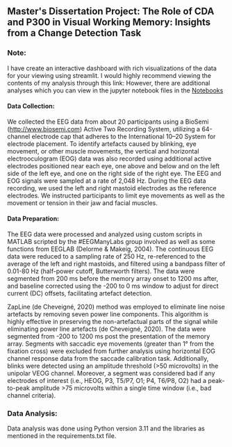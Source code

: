 ## Master's Dissertation Project: The Role of CDA and P300 in Visual Working Memory: Insights from a Change Detection Task

### Note:
I have create an interactive dashboard with rich visualizations of the data for your viewing using streamlit. I would highly recommend viewing the contents of my analysis through this link:
However, there are additional analyses which you can view in the jupyter notebook files in the [Notebooks](https://github.com/osbornep8/portfolioprojects/tree/main/masters_dissertation/notebooks)

#### Data Collection: 
We collected the EEG data from about 20 participants using a BioSemi (http://www.biosemi.com) Active Two Recording System, utilizing a 64-channel electrode cap that adheres to the International 10–20 System for electrode placement. To identify artefacts caused by blinking, eye movement, or other muscle movements, the vertical and horizontal electrooculogram (EOG) data was also recorded using additional active electrodes positioned near each eye, one above and below and on the left side of the left eye, and one on the right side of the right eye. The EEG and EOG signals were sampled at a rate of 2,048 Hz. During the EEG data recording, we used the left and right mastoid electrodes as the reference electrodes. We instructed participants to limit eye movements as well as the movement or tension in their jaw and facial muscles.

#### Data Preparation:
The EEG data were processed and analyzed using custom scripts in MATLAB scripted by the #EEGManyLabs group involved as well as some functions from EEGLAB (Delorme & Makeig, 2004). The continuous EEG data were reduced to a sampling rate of 250 Hz, re-referenced to the average of the left and right mastoids, and filtered using a bandpass filter of 0.01-80 Hz (half-power cutoff, Butterworth filters). The data were segmented from 200 ms before the memory array onset to 1200 ms after, and baseline corrected using the -200 to 0 ms window to adjust for direct current (DC) offsets, facilitating artefact detection.

ZapLine (de Cheveigné, 2020) method was employed to eliminate line noise artefacts by removing seven power line components. This algorithm is highly effective in preserving the non-artefactual parts of the signal while eliminating power line artefacts (de Cheveigné, 2020). The data were segmented from -200 to 1200 ms post the presentation of the memory array. Segments with saccadic eye movements (greater than 1° from the fixation cross) were excluded from further analysis using horizontal EOG channel response data from the saccade calibration task. Additionally, blinks were detected using an amplitude threshold (>50 microvolts) in the unipolar VEOG channel. Moreover, a segment was considered bad if any electrodes of interest (i.e., HEOG, P3, T5/P7, O1; P4, T6/P8, O2) had a peak-to-peak amplitude >75 microvolts within a single time window (i.e., bad channel criteria).

### Data Analysis:
Data analysis was done using Python version 3.11 and the libraries as mentioned in the requirements.txt file.
